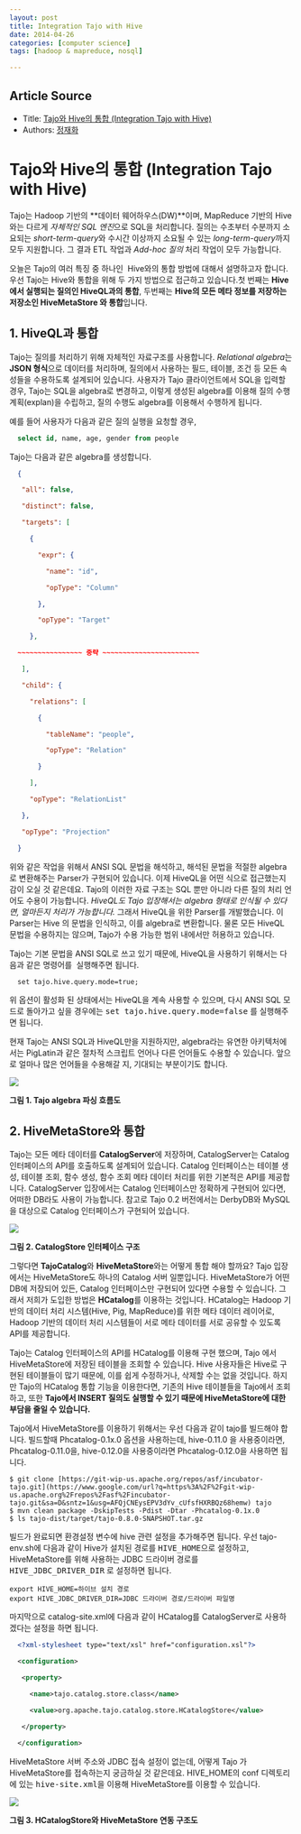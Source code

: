 ```yaml
---
layout: post
title: Integration Tajo with Hive
date: 2014-04-26
categories: [computer science]
tags: [hadoop & mapreduce, nosql]

---
```


## Article Source
* Title: [Tajo와 Hive의 통합 (Integration Tajo with Hive)](http://blrunner.com/61)
* Authors: [정재화](http://blrunner.com/)

 
# Tajo와 Hive의 통합 (Integration Tajo with Hive)



Tajo는 Hadoop 기반의 **데이터 웨어하우스(DW)**이며, MapReduce 기반의
Hive와는 다르게 *자체적인 SQL 엔진*으로 SQL을 처리합니다. 질의는 수초부터
수분까지 소요되는 *short-term-query*와 수시간 이상까지 소요될 수 있는
*long-term-query*까지 모두 지원합니다. 그 결과 ETL 작업과 *Add-hoc 질의*
처리 작업이 모두 가능합니다.




오늘은 Tajo의 여러 특징 중 하나인  Hive와의 통합 방법에 대해서
설명하고자 합니다. 우선 Tajo는 Hive와 통합을 위해 두 가지 방법으로
접근하고 있습니다.첫 번째는 **Hive에서 실행되는 질의인 HiveQL과의 통합**,
두번째는 **Hive의 모든 메타 정보를 저장하는 저장소인 HiveMetaStore 와
통합**입니다.




​1. HiveQL과 통합
---

Tajo는 질의를 처리하기 위해 자체적인 자료구조를 사용합니다. *Relational algebra*는
**JSON 형식**으로 데이터를 처리하며, 질의에서 사용하는 필드, 테이블, 조건 등
모든 속성들을 수용하도록 설계되어 있습니다. 사용자가 Tajo 클라이언트에서
SQL을 입력할 경우, Tajo는 SQL을 algebra로 변경하고, 이렇게 생성된
algebra를 이용해 질의 수행 계획(explan)을 수립하고, 질의 수행도
algebra를 이용해서 수행하게 됩니다.

예를 들어 사용자가 다음과 같은 질의 실행을 요청할 경우,

```sql
  select id, name, age, gender from people
```

Tajo는 다음과 같은 algebra를 생성합니다.

```json 
  {

   "all": false,

   "distinct": false,

   "targets": [

     {

       "expr": {

         "name": "id",

         "opType": "Column"

       },

       "opType": "Target"

     },

  ~~~~~~~~~~~~~~~~ 중략 ~~~~~~~~~~~~~~~~~~~~~~~~

   ],

   "child": {

     "relations": [

       {

         "tableName": "people",

         "opType": "Relation"

       }

     ],

     "opType": "RelationList"

   },

   "opType": "Projection"

  }
```


위와 같은 작업을 위해서 ANSI SQL 문법을 해석하고, 해석된 문법을 적절한
algebra로 변환해주는 Parser가 구현되어 있습니다. 이제 HiveQL을 어떤
식으로 접근했는지 감이 오실 것 같은데요. Tajo의 이러한 자료 구조는 SQL
뿐만 아니라 다른 질의 처리 언어도 수용이 가능합니다. *HiveQL도 Tajo
입장해서는 algebra 형태로 인식될 수 있다면, 얼마든지 처리가 가능합니다.*
그래서 HiveQL을 위한 Parser를 개발했습니다. 이 Parser는 Hive 의 문법을
인식하고, 이를 algebra로 변환합니다. 물론 모든 HiveQL 문법을 수용하지는
않으며, Tajo가 수용 가능한 범위 내에서만 허용하고 있습니다.



Tajo는 기본 문법을 ANSI SQL로 쓰고 있기 때문에, HiveQL을 사용하기
위해서는 다음과 같은 명령어를  실행해주면 됩니다.


```
  set tajo.hive.query.mode=true;
```



위 옵션이 활성화 된 상태에서는 HiveQL을 계속 사용할 수 있으며, 다시 ANSI
SQL 모드로 돌아가고 싶을 경우에는 <tt class="literal">set tajo.hive.query.mode=false</tt> 를
실행해주면 됩니다.




현재 Tajo는 ANSI SQL과 HiveQL만을 지원하지만, algebra라는 유연한
아키텍처에서는 PigLatin과 같은 절차적 스크립트 언어나 다른 언어들도
수용할 수 있습니다. 앞으로 얼마나 많은 언어들을 수용해갈 지, 기대되는
부분이기도 합니다.




![](http://cfile2.uf.tistory.com/image/2324F24152E5C09A30654C)



**그림 1. Tajo algebra 파싱 흐름도**






​2. HiveMetaStore와 통합
---



Tajo는 모든 메타 데이터를 **CatalogServer**에 저장하며, CatalogServer는
Catalog 인터페이스의 API를 호출하도록 설계되어 있습니다. Catalog
인터페이스는 테이블 생성, 테이블 조회, 함수 생성, 함수 조회 메타 데이터
처리를 위한 기본적은 API를 제공합니다. CatalogServer 입장에서는 Catalog
인터페이스만 정확하게 구현되어 있다면, 어떠한 DB라도 사용이 가능합니다.
참고로 Tajo 0.2 버전에서는 DerbyDB와 MySQL을 대상으로 Catalog
인터페이스가 구현되어 있습니다.









![](http://cfile23.uf.tistory.com/image/213F1F4252E75A4114ACD8)





**그림 2. CatalogStore 인터페이스 구조**






그렇다면 **TajoCatalog**와 **HiveMetaStore**와는 어떻게 통합 해야 할까요? Tajo
입장에서는 HiveMetaStore도 하나의 Catalog 서버 일뿐입니다.
HiveMetaStore가 어떤 DB에 저장되어 있든, Catalog 인터페이스만 구현되어
있다면 수용할 수 있습니다. 그래서 저희가 도입한 방법은 **HCatalog**를
이용하는 것입니다. HCatalog는 Hadoop 기반의 데이터 처리 시스템(Hive,
Pig, MapReduce)를 위한 메타 데이터 레이어로, Hadoop 기반의 데이터 처리
시스템들이 서로 메타 데이터를 서로 공유할 수 있도록 API를 제공합니다.




Tajo는 Catalog 인터페이스의 API를 HCatalog를 이용해 구현 했으며, Tajo
에서 HiveMetaStore에 저장된 테이블을 조회할 수 있습니다. Hive 사용자들은
Hive로 구현된 테이블들이 많기 때문에, 이를 쉽게 수정하거나, 삭제할 수는
없을 것입니다. 하지만 Tajo의 HCatalog 통합 기능을 이용한다면, 기존의
Hive 테이블들을 Tajo에서 조회하고, 또한 **Tajo에서 INSERT 질의도 실행할 수
있기 때문에 HiveMetaStore에 대한 부담을 줄일 수 있습니다.**




Tajo에서 HiveMetaStore를 이용하기 위해서는 우선 다음과 같이 tajo를
빌드해야 합니다. 빌드할때 Phcatalog-0.1x.0 옵션을 사용하는데,
hive-0.11.0 을 사용중이라면, Phcatalog-0.11.0을, hive-0.12.0을
사용중이라면 Phcatalog-0.12.0을 사용하면 됩니다.



```  
$ git clone [https://git-wip-us.apache.org/repos/asf/incubator-tajo.git](https://www.google.com/url?q=https%3A%2F%2Fgit-wip-us.apache.org%2Frepos%2Fasf%2Fincubator-tajo.git&sa=D&sntz=1&usg=AFQjCNEysEPV3dYv_cUfsfHXRBQz68hemw) tajo
$ mvn clean package -DskipTests -Pdist -Dtar -Phcatalog-0.1x.0
$ ls tajo-dist/target/tajo-0.8.0-SNAPSHOT.tar.gz
```




빌드가 완료되면 환경설정 변수에 hive 관련 설정을 추가해주면 됩니다. 우선
tajo-env.sh에 다음과 같이 Hive가 설치된 경로를 <tt class="literal">HIVE_HOME</tt>으로 설정하고,
HiveMetaStore를 위해 사용하는 JDBC 드라이버 경로를
<tt class="literal">HIVE_JDBC_DRIVER_DIR</tt> 로 설정하면 됩니다.




```  
export HIVE_HOME=하이브 설치 경로
export HIVE_JDBC_DRIVER_DIR=JDBC 드라이버 경로/드라이버 파일명
```



마지막으로 catalog-site.xml에 다음과 같이 HCatalog를 CatalogServer로
사용하겠다는 설정을 하면 됩니다.




```xml
  <?xml-stylesheet type="text/xsl" href="configuration.xsl"?>

  <configuration>

   <property>

     <name>tajo.catalog.store.class</name>

     <value>org.apache.tajo.catalog.store.HCatalogStore</value>

   </property>

  </configuration>
```



HiveMetaStore 서버 주소와 JDBC 접속 설정이 없는데, 어떻게 Tajo 가
HiveMetaStore를 접속하는지 궁금하실 것 같은데요. HIVE_HOME의 conf
디렉토리에 있는 <tt class="literal">hive-site.xml</tt>을 이용해 HiveMetaStore를 이용할 수
있습니다.




![](http://cfile27.uf.tistory.com/image/24089D4352D347A12C3209)





**그림 3. HCatalogStore와 HiveMetaStore 연동 구조도**